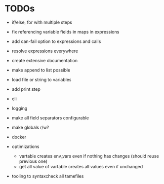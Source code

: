 
# TODOs

- if/else, for with multiple steps
- fix referencing variable fields in maps in expressions
- add can-fail option to expressions and calls
- resolve expressions everywhere
- create extensive documentation
- make append to list possible
- load file or string to variables
- add print step
- cli
- logging
- make all field separators configurable
- make globals r/w?

- docker
- optimizations
    - vartable creates env_vars even if nothing has changes (should reuse previous one)
    - get all value of vartable creates all values even if unchanged
- tooling to syntaxcheck all tamefiles
